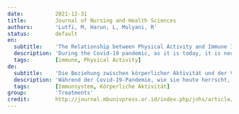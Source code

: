 ```yaml
---
date:          2021-12-31
title:         Journal of Nursing and Health Sciences
authors:       'Lutfi, M, Harun, L, Mulyani, R'
status:        default
en:
  subtitle:    'The Relationship between Physical Activity and Immune Improvement in Covid-19 Prevention in Sebelimbingan Village Rt.03, Pulau Laut Utara District, Kotabaru Regency'
  description: 'During the Covid-19 pandemic, as it is today, it is necessary to increase the bodys immunity, one of which is by doing physical activity. Physical activity is one of the efforts to prevent Covid-19. Objective was to determine the relationship between physical activity and immune improvement in the prevention of Covid-19 in Sebelimbingan village Rt.03 Pulau Laut Utara District, Kotabaru Regency. The research design used in this study was an analytical research design with a Cross Sectional design. The population in this study was the village community of Sebelimbingan Rt.03 with a sample of 56 respondents who met the inclusion and exclusion criteria using the purposive sampling technique. Data analysis used univariate and bivariate analysis with Spearman Rank test. This study shows that there is a relationship between physical activity and immune improvement in the prevention of Covid-19 in Sebelimbingan Village Rt.03, Pulau Laut Utara District, Kotabaru Regency. The results of this study can be used as initial information for further researchers. It is recommended for further research to examine other factors in preventing Covid-19, such as the influence of culture in the community'
  tags:        [immune, Physical Activity]
de:
  subtitle:    'Die Beziehung zwischen körperlicher Aktivität und der Verbesserung des Immunsystems in der Covid-19-Prävention im Dorf Sebelimbingan Rt.03, Pulau Laut Utara District, Kotabaru Regency'
  description: 'Während der Covid-19-Pandemie, wie sie heute herrscht, ist es notwendig, die Immunität des Körpers zu stärken, unter anderem durch körperliche Aktivität. Körperliche Aktivität ist eine der Maßnahmen zur Vorbeugung von Covid-19. Ziel war es, den Zusammenhang zwischen körperlicher Aktivität und der Verbesserung des Immunsystems bei der Vorbeugung von Covid-19 im Dorf Sebelimbingan, Rt.03, Pulau Laut Utara District, Kotabaru Regency, zu untersuchen. Das in dieser Studie verwendete Forschungsdesign war ein analytisches Forschungsdesign mit einem Querschnittsdesign. Die Grundgesamtheit dieser Studie war die Dorfgemeinschaft von Sebelimbingan Rt.03 mit einer Stichprobe von 56 Befragten, die die Einschluss- und Ausschlusskriterien erfüllten, unter Verwendung der Technik der gezielten Stichprobenziehung. Bei der Datenanalyse wurden univariate und bivariate Analysen mit dem Spearman-Rangtest durchgeführt. Diese Studie zeigt, dass es einen Zusammenhang zwischen körperlicher Aktivität und der Verbesserung des Immunsystems bei der Vorbeugung von Covid-19 in Sebelimbingan Village Rt.03, Pulau Laut Utara District, Kotabaru Regency gibt. Die Ergebnisse dieser Studie können als erste Informationen für weitere Forscher verwendet werden. Es wird empfohlen, in weiteren Untersuchungen auch andere Faktoren für die Prävention von Covid-19 zu untersuchen, wie z.B. den Einfluss der Kultur in der Gemeinde.' 
  tags:        [Immunsystem, Körperliche Aktivität]
group:         'Treatments'
credit:        http://journal.mbunivpress.or.id/index.php/jnhs/article/view/185
---
```

